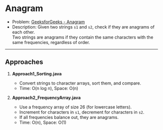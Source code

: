 # Anagram

- Problem: [GeeksforGeeks - Anagram](https://www.geeksforgeeks.org/problems/anagram-1587115620/0)  
- Description: Given two strings `s1` and `s2`, check if they are anagrams of each other.  
  Two strings are anagrams if they contain the same characters with the same frequencies, regardless of order.

---

## Approaches

1. **Approach1_Sorting.java**
   - Convert strings to character arrays, sort them, and compare.
   - Time: O(n log n), Space: O(n)

2. **Approach2_FrequencyArray.java**
   - Use a frequency array of size 26 (for lowercase letters).
   - Increment for characters in `s1`, decrement for characters in `s2`.
   - If all frequencies balance out, they are anagrams.
   - Time: O(n), Space: O(1)

